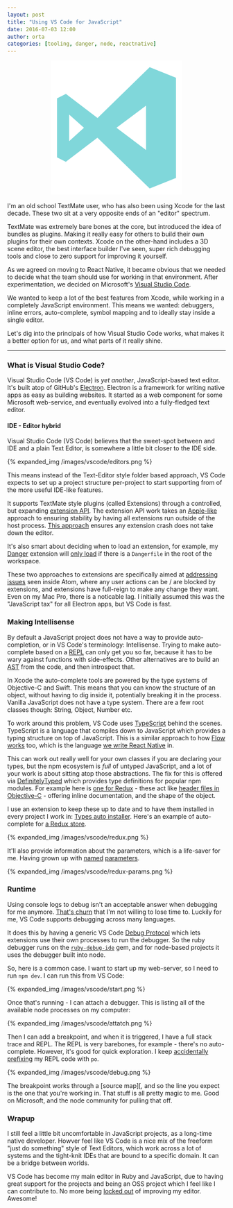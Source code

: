 ```yaml
---
layout: post
title: "Using VS Code for JavaScript"
date: 2016-07-03 12:00
author: orta
categories: [tooling, danger, node, reactnative]
---
```


<center>
 <img src="/images/vscode/vscode_logo_artsy.svg" style="width:300px;">
</center>

I'm an old school TextMate user, who has also been using Xcode for the last decade. These two sit at a very opposite ends of an "editor" spectrum. 

TextMate was extremely bare bones at the core, but introduced the idea of bundles as plugins. Making it really easy for others to build their own plugins for their own contexts. Xcode on the other-hand includes a 3D scene editor, the best interface builder I've seen, super rich debugging tools and close to zero support for improving it yourself.

As we agreed on moving to React Native, it became obvious that we needed to decide what the team should use for working in that environment. After experimentation, we decided on Microsoft's [Visual Studio Code][vs_code].

We wanted to keep a lot of the best features from Xcode, while working in a completely JavaScript environment. This means we wanted: debuggers, inline errors, auto-complete, symbol mapping and to ideally stay inside a single editor.

Let's dig into the principals of how Visual Studio Code works, what makes it a better option for us, and what parts of it really shine.

<!-- more -->

---

### What is Visual Studio Code?

Visual Studio Code (VS Code) is _yet another_, JavaScript-based text editor. It's built atop of GitHub's [Electron][electron]. Electron is a framework for writing native apps as easy as building websites. It started as a web component for some Microsoft web-service, and eventually evolved into a fully-fledged text editor.  

#### IDE - Editor hybrid

Visual Studio Code (VS Code) believes that the sweet-spot between and IDE and a plain Text Editor, is somewhere a little bit closer to the IDE side.

{% expanded_img /images/vscode/editors.png %}

This means instead of the Text-Editor style folder based approach, VS Code expects to set up a project structure per-project to start supporting from of the more useful IDE-like features. 

It supports TextMate style plugins (called Extensions) through a controlled, but expanding [extension API][vs_extensions]. The extension API work takes an [Apple-like][xpc] approach to ensuring stability by having all extensions run outside of the host process. [This approach][extensions_approach] ensures any extension crash does not take down the editor. 

It's also smart about deciding when to load an extension, for example, my [Danger][danger_code] extension will [only load][danger_vscode_load] if there is a `Dangerfile` in the root of the workspace.

These two approaches to extensions are specifically aimed at [addressing issues][atom_slow] seen inside Atom, where any user actions can be / are blocked by extensions, and extensions have full-reign to make any change they want. Even on my Mac Pro, there is a noticable lag. I initially assumed this was the "JavaScript tax" for all Electron apps, but VS Code is fast. 

### Making Intellisense

By default a JavaScript project does not have a way to provide auto-completion, or in VS Code's terminology: Intellisense. Trying to make auto-complete based on a [REPL][repl] can only get you so far, because it has to be wary against functions with side-effects. Other alternatives are to build an [AST][ast] from the code, and then introspect that. 

In Xcode the auto-complete tools are powered by the type systems of Objective-C and Swift. This means that you can know the structure of an object, without having to dig inside it, potentially breaking it in the process. Vanilla JavaScript does not have a type system. There are a few root classes though: String, Object, Number etc.

To work around this problem, VS Code uses [TypeScript][ts] behind the scenes. TypeScript is a language that compiles down to JavaScript which provides a typing structure on top of JavaScript. This is a similar approach to how [Flow works][flow] too, which is the language [we write React Native][flow_pr] in. 

This can work out really well for your own classes if you are declaring your types, but the npm ecosystem is _full_ of untyped JavaScript, and a lot of your work is about sitting atop those abstractions. The fix for this is offered via [DefinitelyTyped][dt] which provides type definitions for popular npm modules. For example here is [one for Redux][dt_redux] - these act like [header files in Objective-C][switch_header] - offering inline documentation, and the shape of the object.

I use an extension to keep these up to date and to have them installed in every project I work in: [Types auto installer][types]. Here's an example of auto-complete for [a Redux store][redux_store].

{% expanded_img /images/vscode/redux.png %}

It'll also provide information about the parameters, which is a life-saver for me. Having grown up with [named][swift_params] [parameters][ruby_params].

{% expanded_img /images/vscode/redux-params.png %}

### Runtime 

Using console logs to debug isn't an acceptable answer when debugging for me anymore. [That's churn][churn] that I'm not willing to lose time to. Luckily for me, VS Code supports debugging across many languages.

It does this by having a generic VS Code [Debug Protocol][vscode_debug] which lets extensions use their own processes to run the debugger. So the ruby debugger runs on the [`ruby-debug-ide`][ruby_debug] gem, and for node-based projects it uses the debugger built into node.

So, here is a common case. I want to start up my web-server, so I need to run `npm dev`. I can run this from VS Code:

{% expanded_img /images/vscode/start.png %}

Once that's running - I can attach a debugger. This is listing all of the available node processes on my computer:

{% expanded_img /images/vscode/attatch.png %}

Then I can add a breakpoint, and when it is triggered, I have a full stack trace and REPL. The REPL is very barebones, for example - there's no auto-complete. However, it's good for quick exploration. I keep [accidentally prefixing][po] my REPL code with `po`.  

{% expanded_img /images/vscode/debug.png %}

The breakpoint works through a [source map][, and so the line you expect is the one that you're working in. That stuff is all pretty magic to me. Good on Microsoft, and the node community for pulling that off.

### Wrapup

I still feel a little bit uncomfortable in JavaScript projects, as a long-time native developer. Howver feel like VS Code is a nice mix of the freeform "just do something" style of Text Editors, which work across a lot of systems and the tight-knit IDEs that are bound to a specific domain. It can be a bridge between worlds. 

VS Code has become my main editor in Ruby and JavaScript, due to having great support for the projects and being an OSS project which I feel like I can contribute to. No more being [locked out][xcode8] of improving my editor. Awesome!

[danger_tweet]: https://github.com/rubyide/vscode-ruby/pull/41
[vs_code]: https://code.visualstudio.com/ 
[electron]: http://electron.atom.io 
[nav]: https://github.com/artsy/team-navigator
[repl]: https://en.wikipedia.org/wiki/Read–eval–print_loop
[ast]: http://jointjs.com/demos/javascript-ast
[ts]: http://www.typescriptlang.org
[flow]: https://flowtype.org
[flow_pr]: https://github.com/artsy/emission/pull/220
[dt]: http://definitelytyped.org
[dt_redux]: https://github.com/DefinitelyTyped/DefinitelyTyped/blob/master/redux/redux.d.ts
[switch_header]: https://github.com/artsy/eigen/blob/master/Artsy/App/ARSwitchBoard.h
[types]: https://marketplace.visualstudio.com/items?itemName=jvitor83.types-autoinstaller
[redux_store]: http://redux.js.org/docs/api/Store.html
[swift_params]: https://developer.apple.com/library/ios/documentation/Swift/Conceptual/Swift_Programming_Language/Functions.html
[ruby_params]: https://robots.thoughtbot.com/ruby-2-keyword-arguments
[churn]: http://blog.cleancoder.com/uncle-bob/2016/07/27/TheChurn.html
[vs_extensions]: https://code.visualstudio.com/docs/extensions/overview
[extensions_approach]: https://code.visualstudio.com/docs/extensions/our-approach
[xpc]: https://developer.apple.com/library/mac/documentation/MacOSX/Conceptual/BPSystemStartup/Chapters/CreatingXPCServices.html
[danger_code]: https://marketplace.visualstudio.com/items?itemName=Orta.vscode-danger
[danger_vscode_load]: https://github.com/orta/vscode-danger/blob/a21ccc101b2b1c1be595b10565bca9c88242fb6f/package.json#L18-L20
[atom_slow]: https://discuss.atom.io/t/why-is-atom-so-slow/11376
[vscode_debug]: https://code.visualstudio.com/docs/extensions/example-debuggers
[ruby_debug]: https://github.com/rubyide/vscode-ruby#debugger
[po]: https://www.objc.io/issues/19-debugging/lldb-debugging/#printing-objects
[xcode8]: https://github.com/alcatraz/Alcatraz/issues/475
